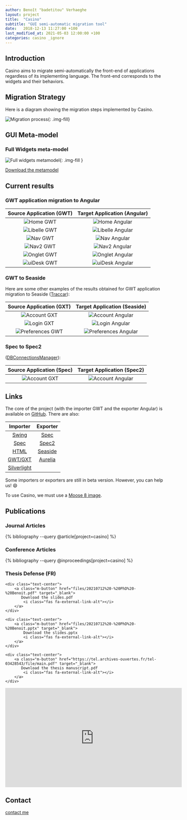 ```yaml
---
author: Benoît "badetitou" Verhaeghe
layout: project
title:  "Casino"
subtitle: "GUI semi-automatic migration tool"
date:   2018-12-13 11:27:00 +100
last_modified_at: 2021-05-03 12:00:00 +100
categories: casino _ignore
---
```


## Introduction

Casino aims to migrate semi-automatically the front-end of applications regardless of its implementing language.
The front-end corresponds to the widgets and their behaviors.

## Migration Strategy

Here is a diagram showing the migration steps implemented by Casino.

![Migration process](img/migrationProcess.png){: .img-fill}

## GUI Meta-model

### Full Widgets meta-model

![Full widgets metamodel](https://raw.githubusercontent.com/badetitou/Casino/v2-doc/full.svg){: .img-fill }

[Download the metamodel](https://raw.githubusercontent.com/badetitou/Casino/v2-doc/full.svg)

## Current results

### GWT application migration to Angular

|        Source Application (GWT)         |          Target Application (Angular)           |
| :-------------------------------------: | :---------------------------------------------: |
|    ![Home GWT](img/cmp/gwt/home.png)    |    ![Home Angular](img/cmp/angular/home.png)    |
| ![Libelle GWT](img/cmp/gwt/libelle.png) | ![Libelle Angular](img/cmp/angular/libelle.png) |
|     ![Nav GWT](img/cmp/gwt/nav.png)     |     ![Nav Angular](img/cmp/angular/nav.png)     |
|    ![Nav2 GWT](img/cmp/gwt/nav2.png)    |    ![Nav2 Angular](img/cmp/angular/nav2.png)    |
|  ![Onglet GWT](img/cmp/gwt/onglet.png)  |  ![Onglet Angular](img/cmp/angular/onglet.png)  |
|  ![uiDesk GWT](img/cmp/gwt/uiDesk.png)  |  ![uiDesk Angular](img/cmp/angular/uiDesk.png)  |

### GWT to Seaside

Here are some other examples of the results obtained for GWT application migration to Seaside ([Traccar](https://www.traccar.org/)):

|              Source Application (GXT)               |                Target Application (Seaside)                 |
| :-------------------------------------------------: | :---------------------------------------------------------: |
|     ![Account GXT](img/traccar/gxt/account.png)     |     ![Account Angular](img/traccar/seaside/account.png)     |
|       ![Login GXT](img/traccar/gxt/login.png)       |       ![Login Angular](img/traccar/seaside/login.png)       |
| ![Preferences GWT](img/traccar/gxt/preferences.png) | ![Preferences Angular](img/traccar/seaside/preferences.png) |

### Spec to Spec2

([DBConnectionsManager](https://github.com/juliendelplanque/DBConnectionsManager)):

|              Source Application (Spec)               |                Target Application (Spec2)                 |
| :-------------------------------------------------: | :---------------------------------------------------------: |
|     ![Account GXT](img/spec/db1.png)     |     ![Account Angular](img/spec/db2.png)     |

## Links

The core of the project (with the importer GWT and the exporter Angular) is available on [GitHub](https://github.com/badetitou/Casino).
There are also:

|                                Importer                                 |                            Exporter                             |
| :---------------------------------------------------------------------: | :-------------------------------------------------------------: |
|       [Swing](https://github.com/badetitou/Casino-Swing-Importer)       |    [Spec](https://github.com/badetitou/Casino-Spec-Exporter)    |
|        [Spec](https://github.com/badetitou/Casino-Spec-Importer)        |   [Spec2](https://github.com/badetitou/Casino-Spec2-Exporter)   |
|        [HTML](https://github.com/badetitou/Casino-HTML-Importer)        | [Seaside](https://github.com/badetitou/Casino-Seaside-Exporter) |
|       [GWT/GXT](https://github.com/badetitou/Casino-GWT-Importer)       | [Aurelia](https://github.com/badetitou/Casino-Aurelia-Exporter) |
| [Silverlight](https://github.com/badetitou/Casino-Silverlight-Importer) |                                                                 |

Some importers or exporters are still in beta version.
However, you can help us! :smile:

To use Casino, we must use a [Moose 8 image](https://moosetechnology.github.io/moose-wiki/Beginners/InstallMoose.html).

## Publications

### Journal Articles

<div class="masonry masonry-2">

{% bibliography --query @article[project=casino] %}

</div>

### Conference Articles

<div class="masonry masonry-2">


{% bibliography --query @inproceedings[project=casino] %}

</div>

### Thesis Defense (FR)

<div class="masonry masonry-2">

    <div class="text-center">
        <a class="m-button" href="files/20210712%20-%20PhD%20-%20Benoit.pdf" target="_blank">
           Download the slides.pdf
            <i class="fas fa-external-link-alt"></i>
        </a>
    </div>

    <div class="text-center">
        <a class="m-button" href="files/20210712%20-%20PhD%20-%20Benoit.pptx" target="_blank">
            Download the slides.pptx
            <i class="fas fa-external-link-alt"></i>
        </a>
    </div>

    <div class="text-center">
        <a class="m-button" href="https://tel.archives-ouvertes.fr/tel-03428543/file/main.pdf" target="_blank">
           Download the thesis manuscript.pdf
            <i class="fas fa-external-link-alt"></i>
        </a>
    </div>

</div>

<iframe width="560" height="315" src="https://www.youtube.com/embed/ZANPYfzsF0Q" frameborder="0" allowfullscreen></iframe>

## Contact

[contact me](mailto:badetitou@gmail.com)
